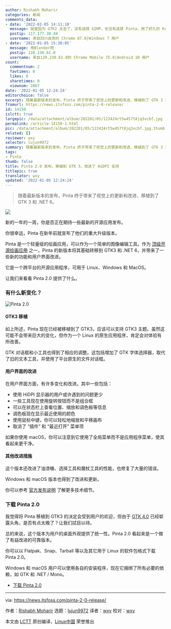 ```yaml
---
author: Rishabh Moharir
categories: 新闻
comments_data:
- date: '2022-01-05 14:11:10'
  message: 就是因为 GTK2 太丑了，没有选择 GIMP，也没有选择 Pinta，用了好久的 Krita。
  postip: 117.177.30.48
  username: 来自四川自贡的 Chrome 87.0|Windows 7 用户
- date: '2022-01-05 15:30:05'
  message: 用Blender吧
  postip: 120.230.61.0
  username: 来自120.230.61.0的 Chrome Mobile 75.0|Android 10 用户
count:
  commentnum: 2
  favtimes: 0
  likes: 0
  sharetimes: 0
  viewnum: 2867
date: '2022-01-05 12:24:24'
editorchoice: false
excerpt: 随着最新版本的发布，Pinta 终于带来了视觉上的更新和改进、移植到了 GTK 3 和 .NET 6。
fromurl: https://news.itsfoss.com/pinta-2-0-release/
id: 14150
islctt: true
largepic: /data/attachment/album/202201/05/122424rt5w457t8jq3vcbf.jpg
permalink: /article-14150-1.html
pic: /data/attachment/album/202201/05/122424rt5w457t8jq3vcbf.jpg.thumb.jpg
related: []
reviewer: wxy
selector: lujun9972
summary: 随着最新版本的发布，Pinta 终于带来了视觉上的更新和改进、移植到了 GTK 3 和 .NET 6。
tags:
- Pinta
thumb: false
title: Pinta 2.0 发布，移植到 GTK 3，改进了 HiDPI 支持
titlepic: true
translator: wxy
updated: '2022-01-05 12:24:24'
---
```



> 
> 随着最新版本的发布，Pinta 终于带来了视觉上的更新和改进、移植到了 GTK 3 和 .NET 6。
> 
> 
> 


![](/data/attachment/album/202201/05/122424rt5w457t8jq3vcbf.jpg)


新的一年的一周，你是否正在期待一些最新的开源应用发布。


你很幸运，Pinta 在新年前就宣布了他们的重大升级版本。


Pinta 是一个轻量级的绘画应用，可以作为一个简单的图像编辑工具。作为 [顶级开源绘画应用](https://itsfoss.com/open-source-paint-apps/) 之一，Pinta 的新版本将其基础转移到 GTK3 和 .NET 6，并带来了一些新的功能和用户界面改进。


它是一个跨平台的开源应用程序，可用于 Linux、Windows 和 MacOS。


让我们来看看 Pinta 2.0 提供了什么。


### 有什么新变化？


![Pinta 2.0](/data/attachment/album/202201/05/122425zkxckg1j71hw1xhx.png)


#### GTK3 移植


如上所述，Pinta 现在已经被移植到了 GTK3，应该可以支持 GTK3 主题。虽然这可能不会带来巨大的变化，但作为一个 Linux 的原生应用程序，肯定会对体验有所改善。


GTK 对话框和小工具也得到了相应的调整。这包括增加了 GTK 字体选择器，取代了旧的文本工具，并使用了平台原生的文件对话框。


#### 用户界面的改进


在用户界面方面，有许多变化和改进。其中一些包括：


* 使用 HiDPI 显示器的用户或许遇到的问题更少
* 一些工具现在使用旋转按钮而不是组合框
* 可以在状态栏上查看位置、缩放和调色板等信息
* 调色板现在显示最近使用的颜色
* 使用鼠标中键，你可以轻松地缩放和平移画布
* 取消了 “插件” 和 “最近打开” 菜单项


如果你使用 macOS，你可以注意到它使用了全局菜单而不是应用程序菜单，使其看起来更干净。


#### 其他改进措施


这个版本还改进了油漆桶、选择工具和魔杖工具的性能，也修复了大量的错误。


Windows 和 macOS 版本也得到了改进和更新。


你可以参考 [官方发布说明](https://www.pinta-project.com/releases/2-0) 了解更多技术细节。


### 下载 Pinta 2.0


我觉得将 Pinta 移植到 GTK3 的决定会受到用户的欢迎，但由于 [GTK 4.0](https://news.itsfoss.com/gtk-4-release/) 已经崭露头角，是否有点太晚了？让我们拭目以待。


总的来说，这个版本为用户的桌面外观提供了统一性。Pinta 2.0 看起来是一个做了有益改进的可靠版本。


你可以以 Flatpak、Snap、Tarball 等以及其它用于 Linux 的软件包格式下载 Pinta 2.0。


Windows 和 macOS 用户可以使用各自的安装程序，现在它捆绑了所有必要的依赖，如 GTK 和 .NET / Mono。


* [下载 Pinta 2.0](https://www.pinta-project.com/releases/)




---


via: <https://news.itsfoss.com/pinta-2-0-release/>


作者：[Rishabh Moharir](https://news.itsfoss.com/author/rishabh/) 选题：[lujun9972](https://github.com/lujun9972) 译者：[wxy](https://github.com/wxy) 校对：[wxy](https://github.com/wxy)


本文由 [LCTT](https://github.com/LCTT/TranslateProject) 原创编译，[Linux中国](https://linux.cn/) 荣誉推出